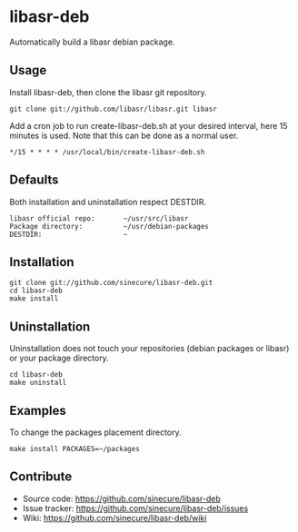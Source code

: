 # libasr-deb

Automatically build a libasr debian package.

## Usage

Install libasr-deb, then clone the libasr git repository.

    git clone git://github.com/libasr/libasr.git libasr

Add a cron job to run create-libasr-deb.sh at your desired interval, here 15
minutes is used.  Note that this can be done as a normal user.

    */15 * * * * /usr/local/bin/create-libasr-deb.sh

## Defaults

Both installation and uninstallation respect DESTDIR.

    libasr official repo:       ~/usr/src/libasr
    Package directory:          ~/usr/debian-packages
    DESTDIR:                    ~

## Installation

    git clone git://github.com/sinecure/libasr-deb.git
    cd libasr-deb
    make install

## Uninstallation

Uninstallation does not touch your repositories (debian packages or libasr) or
your package directory.

    cd libasr-deb
    make uninstall

## Examples

To change the packages placement directory.

    make install PACKAGES=~/packages

## Contribute

* Source code: <https://github.com/sinecure/libasr-deb>
* Issue tracker: <https://github.com/sinecure/libasr-deb/issues>
* Wiki: <https://github.com/sinecure/libasr-deb/wiki>

